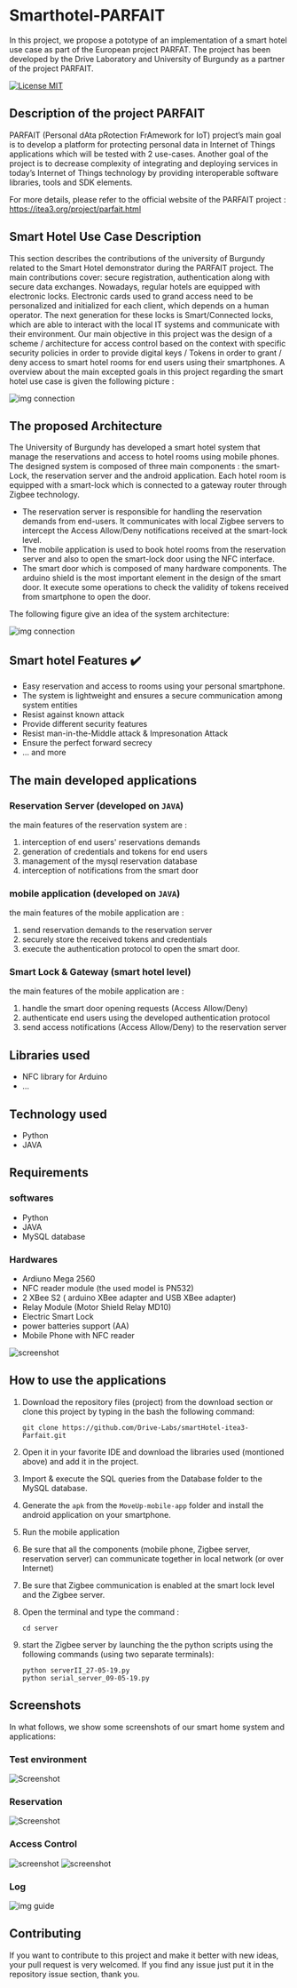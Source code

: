 # Smarthotel-PARFAIT
In this project, we propose a pototype of an implementation of a smart hotel use case as part of the European project PARFAT. The project has been developed by the Drive Laboratory and University of Burgundy as a partner of the project PARFAIT.

[![License MIT](https://img.shields.io/badge/license-MIT-blue.svg)](LICENSE)


## Description of the project PARFAIT
PARFAIT (Personal dAta pRotection FrAmework for IoT) project’s main goal is to develop a platform for protecting personal data in Internet of Things applications which will be tested with 2 use-cases. Another goal of the project is to decrease complexity of integrating and deploying services in today’s Internet of Things technology by providing interoperable software libraries, tools and SDK elements.

For more details, please refer to the official website of the PARFAIT project : https://itea3.org/project/parfait.html

## Smart Hotel Use Case Description
This section describes the contributions of the university of Burgundy related to the Smart Hotel demonstrator during the PARFAIT project. The main contributions cover: secure registration, authentication along with secure data exchanges. Nowadays, regular hotels are
equipped with electronic locks. Electronic cards used to grand access need to be personalized and
initialized for each client, which depends on a human operator. The next generation for these locks is Smart/Connected locks, which are able to interact with the local IT systems and communicate with their environment.
Our main objective in this project was the design of a scheme / architecture for access control based on the context with specific security policies in order to provide digital keys / Tokens in order to grant / deny access to smart hotel rooms for end users using their smartphones. A overview about the main excepted goals in this project regarding the smart hotel use case is given the following picture :

![img connection](Screenshots/architecture/use-case-smart-hotel.PNG)

## The proposed Architecture
The University of Burgundy has developed a smart hotel system that manage the reservations and access to hotel rooms using mobile phones. The designed system is composed of three main components : the smart-Lock, the reservation server and the android application. Each hotel room is equipped with a smart-lock which is connected to a gateway router through Zigbee technology.
* The reservation server is responsible for handling the reservation demands from end-users. It communicates with local Zigbee servers to intercept the Access Allow/Deny notifications received at the smart-lock level.
* The mobile application is used to book hotel rooms from the reservation server and also to open the smart-lock door using the NFC interface.
* The smart door which is composed of many hardware components. The arduino shield is the most important element in the design of the smart door. It execute some operations to check the validity of tokens received from smartphone to open the door.

The following figure give an idea of the system architecture:

![img connection](Screenshots/architecture/architecture-system.PNG)

## Smart hotel Features :heavy_check_mark:
* Easy reservation and access to rooms using your personal smartphone.
* The system is lightweight and ensures a secure communication among system entities
* Resist against known attack
* Provide different security features
* Resist man-in-the-Middle attack & Impresonation Attack
* Ensure the perfect forward secrecy
* ... and more

## The main developed applications

### Reservation Server (developed on `JAVA`)
the main features of the reservation system are :
1. interception of end users' reservations demands
2. generation of credentials and tokens for end users
3. management of the mysql reservation database
4. interception of notifications from the smart door

### mobile application (developed on `JAVA`)
the main features of the mobile application are :
1. send reservation demands to the reservation server
2. securely store the received tokens and credentials
3. execute the authentication protocol to open the smart door.

### Smart Lock & Gateway (smart hotel level)
the main features of the mobile application are :
1. handle the smart door opening requests (Access Allow/Deny)
2. authenticate end users using the developed authentication protocol
3. send access notifications (Access Allow/Deny) to the reservation server

## Libraries used
* NFC library for Arduino
* ...

## Technology used
* Python
* JAVA

## Requirements
### softwares
* Python
* JAVA
* MySQL database
### Hardwares
* Ardiuno Mega 2560
* NFC reader module (the used model is PN532) 
* 2 XBee S2 ( arduino XBee adapter and USB XBee adapter)
* Relay Module (Motor Shield Relay MD10)
* Electric Smart Lock
* power batteries support (AA)
* Mobile Phone with NFC reader

![screenshot](Screenshots/hardware-components/Components.PNG)

## How to use the applications
1. Download the repository files (project) from the download section or clone this project by typing in the bash the following command:

	```
	git clone https://github.com/Drive-Labs/smartHotel-itea3-Parfait.git
	```
2. Open it in your favorite IDE and download the libraries used (montioned above) and add it in the project.
3. Import & execute the SQL queries from the Database folder to the MySQL database.
4. Generate the `apk` from the `MoveUp-mobile-app` folder and install the android application on your smartphone.
5. Run the mobile application
6. Be sure that all the components (mobile phone, Zigbee server, reservation server) can communicate together in local network (or over Internet)
7. Be sure that Zigbee communication is enabled at the smart lock level and the Zigbee server. 
8. Open the terminal and type the command :
	```
	cd server
	```
9. start the Zigbee server by launching the the python scripts using the following commands (using two separate terminals):
	```
	python serverII_27-05-19.py
	python serial_server_09-05-19.py
	```

## Screenshots
In what follows, we show some screenshots of our smart home system and applications:

### Test environment
![Screenshot](Screenshots/environement/test-env.PNG)

### Reservation
![Screenshot](Screenshots/reservation/reservation.png)

### Access Control
![screenshot](Screenshots/authentication/code-pin.PNG)
![screenshot](Screenshots/authentication/open-door.png)

### Log
![img guide](Screenshots/Log/database-log.PNG)

## Contributing
If you want to contribute to this project and make it better with new ideas, your pull request is very welcomed.
If you find any issue just put it in the repository issue section, thank you.
